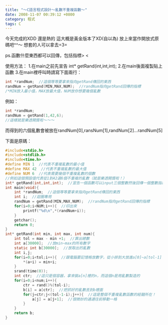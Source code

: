 ```yaml
---
title: "～C語言程式設計～亂數不重複函數～"
date: 2008-11-07 00:39:12 +0800
category: 程式
tags: C
---
```


今天完成的XDD  還是熱的
這大概是黃金版本了XD(自以為)
放上來當作開放式原碼吧^^～
想套的人可以拿去=3=

ps.函數什麼東西都可以回傳，包括指標> <

使用方法：
1.在main之前先宣告 int* getRand(int,int,int);
2.在main後面複製貼上函數
3.在main裡呼叫時請寫下面兩行：

```c
int *randNum;  //這個等等要拿來指向getRand傳回的東西
randNum = getRand(MIN,MAX,NUM);  //randNum指向getRand回傳的指標
/*MIN放入最小值，MAX放最大值，NUM放你想要幾個亂數
```

例如：

```c
int *randNum;
randNum = getRand(1,42,6);
//這樣就是樂透開獎啦～～～
```

而得到的六個亂數會被放在randNum[0],ransNum[1],randNum[2]...randNum[5]

下面是原碼：

```c
#include<stdio.h>
#include<stdlib.h>
#include<time.h>
#define MIN 1  //代表不重複亂數的最小值 
#define MAX 42  //代表不重複亂數的最大值 
#define NUM 6  //代表需要幾個不重複亂數的個數
//例如這個預設值代表從1到42選6個不重複的亂數（就是樂透開獎啦！） 
int* getRand(int,int,int);  //宣告一個函數可以input三個整數然後回傳一個整數指標 
int main(void){ 
    int *randNum;  //這個等等要拿來指向getRand傳回的東西 
    int i;  //迴圈專用 
    randNum = getRand(MIN,MAX,NUM);  //randNum指向getRand回傳的指標
    for(i=0;i<NUM;i++){  //印出來
        printf("%d\n",*(randNum+i));
    }
    getchar();
    return 0;
}
int* getRand(int min, int max, int num){
    int tol = max - min +1;  //算出總數
    int a[30000];  //放min~max的所有數字 
    static int b[30000];  //放取出的亂數 
    int i,j;
    for(i=0;i<tol;i++){  //跟電腦要記憶格放數字，從小排到大放進a[0]~a[tol-1] 
        *(a+i) = min+i;
    }
    srand(time(0));
    int ctr;  //這只是個容器，拿來裝a[n]裡的n，而這個n是用亂數製造的 
    for(i=0;i<num;i++){
        ctr = rand()%(tol-i);
        b[i] = a[ctr];  //把抓好的亂數丟到b裡面 
        for(j=ctr;j<(tol-1-i);j++){  //這是整個不重複亂數函數的經髓所在！
            a[j] = a[j+1];  //很微妙的通通往前移動一格 
        }
    }
    return b;
}
```
